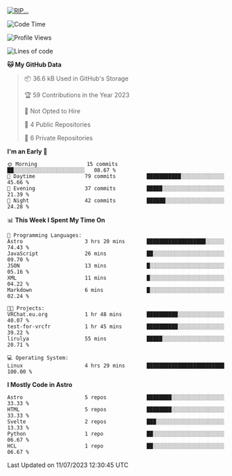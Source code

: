 <p align="left">
  <a href="https://lirulya.github.io" title="Lirulya's Website">
    <img src="https://lanyard.cnrad.dev/api/1114315217640362107?theme=dark&hideStatus=true" alt="RIP...">
  </a>
</p>

<!--START_SECTION:waka-->
![Code Time](http://img.shields.io/badge/Code%20Time-4%20hrs%2031%20mins-blue)

![Profile Views](http://img.shields.io/badge/Profile%20Views-0-blue)

![Lines of code](https://img.shields.io/badge/From%20Hello%20World%20I%27ve%20Written-61.2%20thousand%20lines%20of%20code-blue)

**🐱 My GitHub Data** 

> 📦 36.6 kB Used in GitHub's Storage 
 > 
> 🏆 59 Contributions in the Year 2023
 > 
> 🚫 Not Opted to Hire
 > 
> 📜 4 Public Repositories 
 > 
> 🔑 6 Private Repositories 
 > 
**I'm an Early 🐤** 

```text
🌞 Morning                15 commits          ██░░░░░░░░░░░░░░░░░░░░░░░   08.67 % 
🌆 Daytime                79 commits          ███████████░░░░░░░░░░░░░░   45.66 % 
🌃 Evening                37 commits          █████░░░░░░░░░░░░░░░░░░░░   21.39 % 
🌙 Night                  42 commits          ██████░░░░░░░░░░░░░░░░░░░   24.28 % 
```


📊 **This Week I Spent My Time On** 

```text
💬 Programming Languages: 
Astro                    3 hrs 20 mins       ███████████████████░░░░░░   74.43 % 
JavaScript               26 mins             ██░░░░░░░░░░░░░░░░░░░░░░░   09.70 % 
JSON                     13 mins             █░░░░░░░░░░░░░░░░░░░░░░░░   05.16 % 
XML                      11 mins             █░░░░░░░░░░░░░░░░░░░░░░░░   04.22 % 
Markdown                 6 mins              █░░░░░░░░░░░░░░░░░░░░░░░░   02.24 % 

🐱‍💻 Projects: 
VRChat.eu.org            1 hr 48 mins        ██████████░░░░░░░░░░░░░░░   40.07 % 
test-for-vrcfr           1 hr 45 mins        ██████████░░░░░░░░░░░░░░░   39.22 % 
lirulya                  55 mins             █████░░░░░░░░░░░░░░░░░░░░   20.71 % 

💻 Operating System: 
Linux                    4 hrs 29 mins       █████████████████████████   100.00 % 
```

**I Mostly Code in Astro** 

```text
Astro                    5 repos             ████████░░░░░░░░░░░░░░░░░   33.33 % 
HTML                     5 repos             ████████░░░░░░░░░░░░░░░░░   33.33 % 
Svelte                   2 repos             ███░░░░░░░░░░░░░░░░░░░░░░   13.33 % 
Python                   1 repo              ██░░░░░░░░░░░░░░░░░░░░░░░   06.67 % 
HCL                      1 repo              ██░░░░░░░░░░░░░░░░░░░░░░░   06.67 % 
```




 Last Updated on 11/07/2023 12:30:45 UTC
<!--END_SECTION:waka-->
